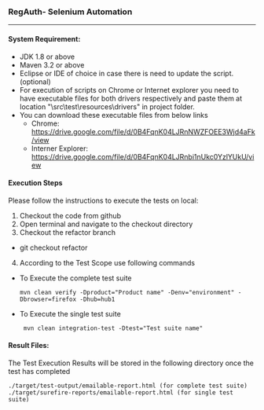 ### RegAuth- Selenium Automation
---
#### System Requirement:

* JDK 1.8 or above
* Maven 3.2 or above
* Eclipse or IDE of choice in case there is need to update the script. (optional)
* For execution of scripts on Chrome or Internet explorer you need to have executable files for both drivers respectively and paste them at location "\src\test\resources\drivers" in project folder.
* You can download these executable files from below links
  * Chrome: https://drive.google.com/file/d/0B4FqnK04LJRnNWZFOEE3Wjd4aFk/view
  * Interner Explorer: https://drive.google.com/file/d/0B4FqnK04LJRnbi1nUkc0YzlYUkU/view

#### Execution Steps
Please follow the instructions to execute the tests on local:

1. Checkout the code from github
2. Open terminal and navigate to the checkout directory
3. Checkout the refactor branch
  * git checkout refactor
4. According to the Test Scope use following commands
  - To Execute the complete test suite

	```mvn clean verify -Dproduct="Product name" -Denv="environment" -Dbrowser=firefox -Dhub=hub1```
  - To Execute the single test suite
    
	``` mvn clean integration-test -Dtest="Test suite name"```
    
#### Result Files:	
The Test Execution Results will be stored in the following directory once the test has completed

    ./target/test-output/emailable-report.html (for complete test suite)
    ./target/surefire-reports/emailable-report.html (for single test suite)
